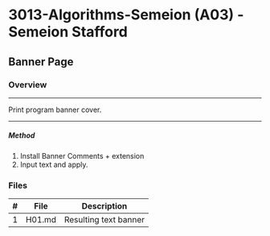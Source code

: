 
#  3013-Algorithms-Semeion (A03) - Semeion Stafford
##  Banner Page
### Overview
----------------------------------------------------------------------

Print program banner cover.

----------------------------------------------------------------------

##### Method
1. Install Banner Comments + extension
2. Input text and apply.

### Files

|   #   | File            | Description                                        |
| :---: | --------------- | -------------------------------------------------- |
|   1   | H01.md         | Resulting text banner      |
